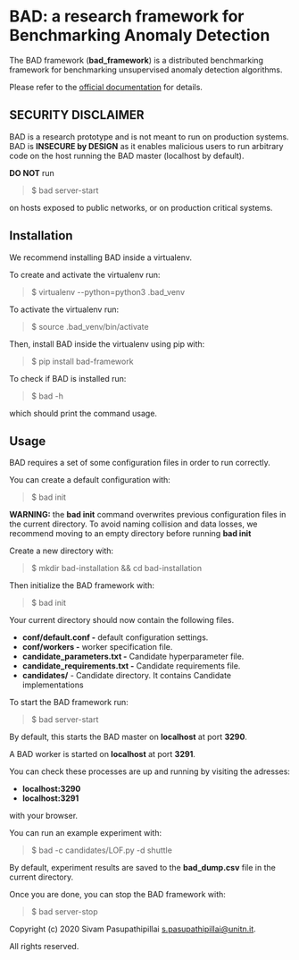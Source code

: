 # BAD: a research framework for Benchmarking Anomaly Detection
The BAD framework (**bad_framework**) is a distributed benchmarking framework for benchmarking unsupervised anomaly detection algorithms.

Please refer to the [official documentation](https://www.youtube.com/watch?v=oHg5SJYRHA0) for details.

## SECURITY DISCLAIMER
BAD is a research prototype and is not meant to run on production systems. BAD is **INSECURE by DESIGN** as it enables malicious users to run arbitrary code on the host running the BAD master (localhost by default).

**DO NOT** run 
> $ bad server-start

on hosts exposed to public networks, or on production critical systems.

## Installation
We recommend installing BAD inside a virtualenv.

To create and activate the virtualenv run:
> $ virtualenv --python=python3 .bad_venv

To activate the virtualenv run:
> $ source .bad_venv/bin/activate

Then, install BAD inside the virtualenv using pip with:
> $ pip install bad-framework

To check if BAD is installed run:
> $ bad -h

which should print the command usage.

## Usage
BAD requires a set of some configuration files in order to run correctly.

You can create a default configuration with:
> $ bad init

**WARNING:** the **bad init** command overwrites previous configuration files in the current directory.
 To avoid naming collision and data losses, we recommend moving to an empty directory before running **bad init**

Create a new directory with:
> $ mkdir bad-installation && cd bad-installation

Then initialize the BAD framework with:
> $ bad init

Your current directory should now contain the following files.
- **conf/default.conf -** default configuration settings.
- **conf/workers -** worker specification file.
- **candidate_parameters.txt -** Candidate hyperparameter file.
- **candidate_requirements.txt -** Candidate requirements file.
- **candidates/** - Candidate directory. It contains Candidate implementations

To start the BAD framework run:
> $ bad server-start

By default, this starts the BAD master on **localhost** at port **3290**.

A BAD worker is started on **localhost** at port **3291**.

You can check these processes are up and running by visiting the adresses:
- **localhost:3290**
- **localhost:3291**

with your browser.

You can run an example experiment with:
> $ bad -c candidates/LOF.py -d shuttle

By default, experiment results are saved to the **bad_dump.csv** file in the current directory.

Once you are done, you can stop the BAD framework with:
> $ bad server-stop

Copyright (c) 2020 Sivam Pasupathipillai <s.pasupathipillai@unitn.it>.

All rights reserved.
